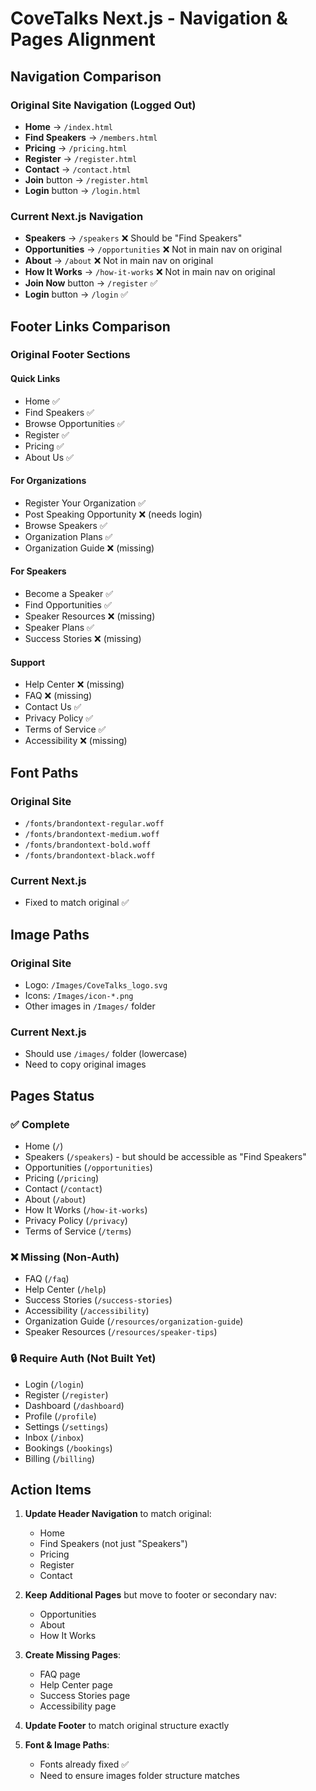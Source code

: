 # CoveTalks Next.js - Navigation & Pages Alignment

## Navigation Comparison

### Original Site Navigation (Logged Out)
- **Home** → `/index.html`
- **Find Speakers** → `/members.html` 
- **Pricing** → `/pricing.html`
- **Register** → `/register.html`
- **Contact** → `/contact.html`
- **Join** button → `/register.html`
- **Login** button → `/login.html`

### Current Next.js Navigation
- **Speakers** → `/speakers` ❌ Should be "Find Speakers"
- **Opportunities** → `/opportunities` ❌ Not in main nav on original
- **About** → `/about` ❌ Not in main nav on original
- **How It Works** → `/how-it-works` ❌ Not in main nav on original
- **Join Now** button → `/register` ✅
- **Login** button → `/login` ✅

## Footer Links Comparison

### Original Footer Sections

#### Quick Links
- Home ✅
- Find Speakers ✅  
- Browse Opportunities ✅
- Register ✅
- Pricing ✅
- About Us ✅

#### For Organizations
- Register Your Organization ✅
- Post Speaking Opportunity ❌ (needs login)
- Browse Speakers ✅
- Organization Plans ✅
- Organization Guide ❌ (missing)

#### For Speakers  
- Become a Speaker ✅
- Find Opportunities ✅
- Speaker Resources ❌ (missing)
- Speaker Plans ✅
- Success Stories ❌ (missing)

#### Support
- Help Center ❌ (missing)
- FAQ ❌ (missing)
- Contact Us ✅
- Privacy Policy ✅
- Terms of Service ✅
- Accessibility ❌ (missing)

## Font Paths

### Original Site
- `/fonts/brandontext-regular.woff`
- `/fonts/brandontext-medium.woff`
- `/fonts/brandontext-bold.woff`
- `/fonts/brandontext-black.woff`

### Current Next.js
- Fixed to match original ✅

## Image Paths

### Original Site
- Logo: `/Images/CoveTalks_logo.svg`
- Icons: `/Images/icon-*.png`
- Other images in `/Images/` folder

### Current Next.js
- Should use `/images/` folder (lowercase)
- Need to copy original images

## Pages Status

### ✅ Complete
- Home (`/`)
- Speakers (`/speakers`) - but should be accessible as "Find Speakers"
- Opportunities (`/opportunities`)
- Pricing (`/pricing`)
- Contact (`/contact`)
- About (`/about`)
- How It Works (`/how-it-works`)
- Privacy Policy (`/privacy`)
- Terms of Service (`/terms`)

### ❌ Missing (Non-Auth)
- FAQ (`/faq`)
- Help Center (`/help`)
- Success Stories (`/success-stories`)
- Accessibility (`/accessibility`)
- Organization Guide (`/resources/organization-guide`)
- Speaker Resources (`/resources/speaker-tips`)

### 🔒 Require Auth (Not Built Yet)
- Login (`/login`)
- Register (`/register`)
- Dashboard (`/dashboard`)
- Profile (`/profile`)
- Settings (`/settings`)
- Inbox (`/inbox`)
- Bookings (`/bookings`)
- Billing (`/billing`)

## Action Items

1. **Update Header Navigation** to match original:
   - Home
   - Find Speakers (not just "Speakers")
   - Pricing
   - Register  
   - Contact

2. **Keep Additional Pages** but move to footer or secondary nav:
   - Opportunities
   - About
   - How It Works

3. **Create Missing Pages**:
   - FAQ page
   - Help Center page
   - Success Stories page
   - Accessibility page

4. **Update Footer** to match original structure exactly

5. **Font & Image Paths**:
   - Fonts already fixed ✅
   - Need to ensure images folder structure matches
